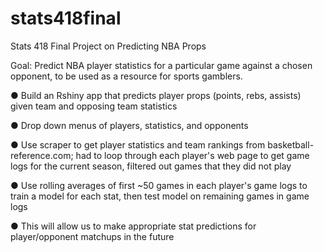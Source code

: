 # stats418final
Stats 418 Final Project on Predicting NBA Props

Goal: Predict NBA player statistics for a particular game against a chosen opponent, to
be used as a resource for sports gamblers.

● Build an Rshiny app that predicts player props (points, rebs, assists)
given team and opposing team statistics

● Drop down menus of players, statistics, and opponents

● Use scraper to get player statistics and team rankings from basketball-reference.com; had to loop through each player's web page to get game logs for the current season, filtered out games that they did not play

● Use rolling averages of first ~50 games in each player's game logs to train a model for each stat, then test model on remaining games in game logs

● This will allow us to make appropriate stat predictions for player/opponent matchups in the future



